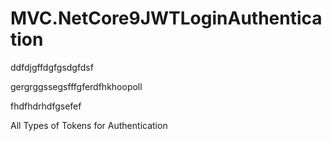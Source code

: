 
# MVC.NetCore9JWTLoginAuthentication


ddfdjgffdgfgsdgfdsf

gergrggssegsfffgferdfhkhoopoll

fhdfhdrhdfgsefef




















All Types of Tokens for Authentication








